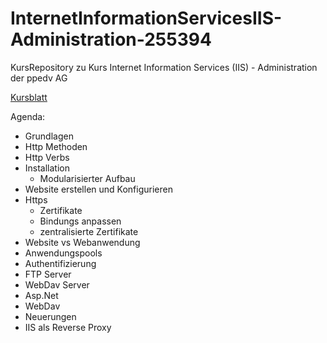 # InternetInformationServicesIIS-Administration-255394
KursRepository zu Kurs Internet Information Services (IIS) - Administration der ppedv AG

[Kursblatt](https://ppedv.de/schulung/kurse/InternetInformationServices7-Administration-Zertifikat-FTP-SMTP-Backup-Restore.aspx?AffId=PNXYL)

Agenda:
- Grundlagen
- Http Methoden
- Http Verbs
- Installation
    - Modularisierter Aufbau
- Website erstellen und Konfigurieren 
- Https
    - Zertifikate
    - Bindungs anpassen
    - zentralisierte Zertifikate
- Website vs Webanwendung
- Anwendungspools
- Authentifizierung
- FTP Server
- WebDav Server
- Asp.Net
- WebDav
- Neuerungen
- IIS als Reverse Proxy 
